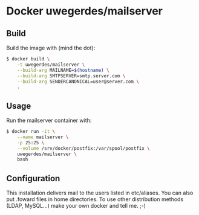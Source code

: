 # Docker uwegerdes/mailserver

## Build

Build the image with (mind the dot):

```bash
$ docker build \
	-t uwegerdes/mailserver \
	--build-arg MAILNAME=$(hostname) \
	--build-arg SMTPSERVER=smtp.server.com \
	--build-arg SENDERCANONICAL=user@server.com \
	.
```

## Usage

Run the mailserver container with:

```bash
$ docker run -it \
	--name mailserver \
	-p 25:25 \
	--volume /srv/docker/postfix:/var/spool/postfix \
	uwegerdes/mailserver \
	bash
```

## Configuration

This installation delivers mail to the users listed in etc/aliases. You can also put .foward files in home directories. To use other distribution methods (LDAP, MySQL...) make your own docker and tell me. ;-)
